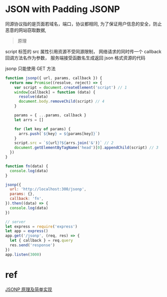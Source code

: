 # JSON with Padding JSONP

同源协议指的是页面若域名，端口，协议都相同, 为了保证用户信息的安全，防止恶意的网站窃取数据,

> 原理

script 标签的 src 属性引用资源不受同源限制， 网络请求的同时传一个 callback 回调方法名作为参数， 服务端接受函数名生成返回 json 格式资源的代码

jsonp 只能使用 GET 方法

```js
function jsonp({ url, params, callback }) {
  return new Promise((resolve, reject) => {
    var script = document.createElement('script') // 1
    window[callback] = function (data) {
      resolve(data)
      document.body.removeChild(script) // 4
    }

    params = { ...params, callback }
    let arrs = []

    for (let key of params) {
      arrs.push(`${key} = ${params[key]}`)
    }
    script.src = `${url}?${arrs.join('&')}` // 2
    document.getElementByTagName('head')[0].appendChild(script) // 3
  })
}

function fn(data) {
  console.log(data)
}

jsonp({
  url: 'http://localhost:300/jsonp',
  params: {},
  callback: 'fn',
}).then((data) => {
  console.log(data)
})

// server
let express = require('express')
let app = express()
app.get('/jsonp', (req, res) => {
  let { callback } = req.query
  res.send('response')
})
app.listen(3000)
```

# ref

[JSONP 原理及简单实现](https://github.com/YvetteLau/Step-By-Step/issues/30)
